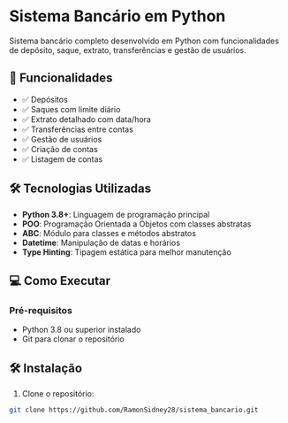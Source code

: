 # Sistema Bancário em Python

Sistema bancário completo desenvolvido em Python com funcionalidades de depósito, saque, extrato, transferências e gestão de usuários.

## 🚀 Funcionalidades

- ✅ Depósitos
- ✅ Saques com limite diário
- ✅ Extrato detalhado com data/hora
- ✅ Transferências entre contas
- ✅ Gestão de usuários
- ✅ Criação de contas
- ✅ Listagem de contas

## 🛠️ Tecnologias Utilizadas

- **Python 3.8+**: Linguagem de programação principal
- **POO**: Programação Orientada a Objetos com classes abstratas
- **ABC**: Módulo para classes e métodos abstratos
- **Datetime**: Manipulação de datas e horários
- **Type Hinting**: Tipagem estática para melhor manutenção

## 💻 Como Executar

### Pré-requisitos
- Python 3.8 ou superior instalado
- Git para clonar o repositório

## 🛠️ Instalação

1. Clone o repositório:
```bash
git clone https://github.com/RamonSidney28/sistema_bancario.git
